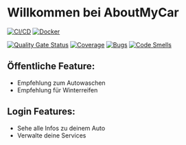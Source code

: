 # Willkommen bei AboutMyCar

[![CI/CD](https://github.com/BlueFireTV/about-my-car/actions/workflows/ci-cd.yml/badge.svg?branch=main)](https://github.com/BlueFireTV/about-my-car/actions/workflows/ci-cd.yml)
[![Docker](https://github.com/BlueFireTV/about-my-car/actions/workflows/docker.yml/badge.svg?branch=main)](https://github.com/BlueFireTV/about-my-car/actions/workflows/docker.yml)

[![Quality Gate Status](https://sonarcloud.io/api/project_badges/measure?project=BlueFireTV_about-my-car&metric=alert_status)](https://sonarcloud.io/summary/new_code?id=BlueFireTV_about-my-car)
[![Coverage](https://sonarcloud.io/api/project_badges/measure?project=BlueFireTV_about-my-car&metric=coverage)](https://sonarcloud.io/summary/new_code?id=BlueFireTV_about-my-car)
[![Bugs](https://sonarcloud.io/api/project_badges/measure?project=BlueFireTV_about-my-car&metric=bugs)](https://sonarcloud.io/summary/new_code?id=BlueFireTV_about-my-car)
[![Code Smells](https://sonarcloud.io/api/project_badges/measure?project=BlueFireTV_about-my-car&metric=code_smells)](https://sonarcloud.io/summary/new_code?id=BlueFireTV_about-my-car)



## Öffentliche Feature:
- Empfehlung zum Autowaschen
- Empfehlung für Winterreifen

## Login Features:
- Sehe alle Infos zu deinem Auto
- Verwalte deine Services

